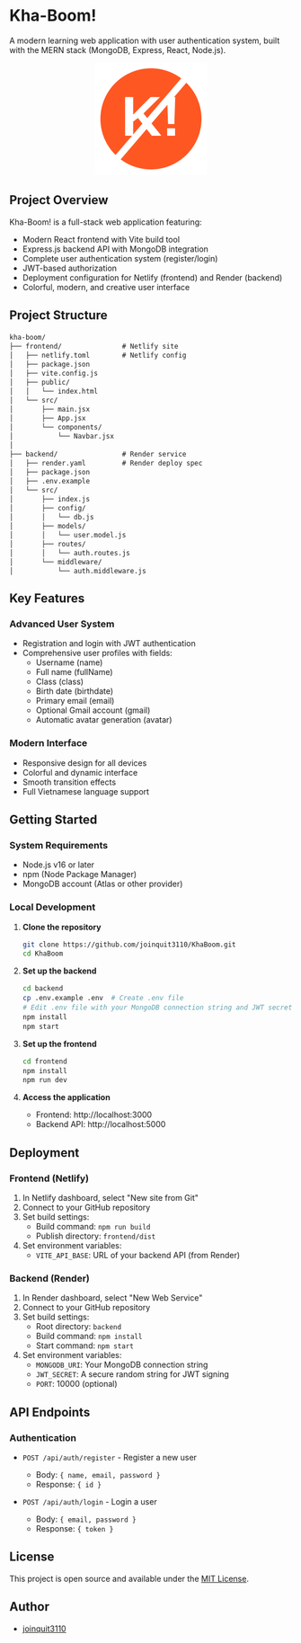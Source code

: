 # Kha-Boom!

A modern learning web application with user authentication system, built with the MERN stack (MongoDB, Express, React, Node.js).

<p align="center">
  <img src="frontend/public/favicon.svg" alt="Kha-Boom Logo" width="200" />
</p>

## Project Overview

Kha-Boom! is a full-stack web application featuring:

- Modern React frontend with Vite build tool
- Express.js backend API with MongoDB integration
- Complete user authentication system (register/login)
- JWT-based authorization
- Deployment configuration for Netlify (frontend) and Render (backend)
- Colorful, modern, and creative user interface

## Project Structure

```
kha-boom/
├── frontend/               # Netlify site
│   ├── netlify.toml        # Netlify config
│   ├── package.json
│   ├── vite.config.js
│   ├── public/
│   │   └── index.html
│   └── src/
│       ├── main.jsx
│       ├── App.jsx
│       └── components/
│           └── Navbar.jsx
│
├── backend/                # Render service
│   ├── render.yaml         # Render deploy spec
│   ├── package.json
│   ├── .env.example
│   └── src/
│       ├── index.js
│       ├── config/
│       │   └── db.js
│       ├── models/
│       │   └── user.model.js
│       ├── routes/
│       │   └── auth.routes.js
│       └── middleware/
│           └── auth.middleware.js
```

## Key Features

### Advanced User System

- Registration and login with JWT authentication
- Comprehensive user profiles with fields:
  - Username (name)
  - Full name (fullName)
  - Class (class)
  - Birth date (birthdate)
  - Primary email (email)
  - Optional Gmail account (gmail)
  - Automatic avatar generation (avatar)

### Modern Interface

- Responsive design for all devices
- Colorful and dynamic interface
- Smooth transition effects
- Full Vietnamese language support

## Getting Started

### System Requirements

- Node.js v16 or later
- npm (Node Package Manager)
- MongoDB account (Atlas or other provider)

### Local Development

1. **Clone the repository**
   ```bash
   git clone https://github.com/joinquit3110/KhaBoom.git
   cd KhaBoom
   ```

2. **Set up the backend**
   ```bash
   cd backend
   cp .env.example .env  # Create .env file
   # Edit .env file with your MongoDB connection string and JWT secret
   npm install
   npm start
   ```

3. **Set up the frontend**
   ```bash
   cd frontend
   npm install
   npm run dev
   ```

4. **Access the application**
   - Frontend: http://localhost:3000
   - Backend API: http://localhost:5000

## Deployment

### Frontend (Netlify)

1. In Netlify dashboard, select "New site from Git"
2. Connect to your GitHub repository
3. Set build settings:
   - Build command: `npm run build`
   - Publish directory: `frontend/dist`
4. Set environment variables:
   - `VITE_API_BASE`: URL of your backend API (from Render)

### Backend (Render)

1. In Render dashboard, select "New Web Service"
2. Connect to your GitHub repository
3. Set build settings:
   - Root directory: `backend`
   - Build command: `npm install`
   - Start command: `npm start`
4. Set environment variables:
   - `MONGODB_URI`: Your MongoDB connection string
   - `JWT_SECRET`: A secure random string for JWT signing
   - `PORT`: 10000 (optional)

## API Endpoints

### Authentication

- `POST /api/auth/register` - Register a new user
  - Body: `{ name, email, password }`
  - Response: `{ id }`

- `POST /api/auth/login` - Login a user
  - Body: `{ email, password }`
  - Response: `{ token }`

## License

This project is open source and available under the [MIT License](LICENSE).

## Author

- [joinquit3110](https://github.com/joinquit3110)
